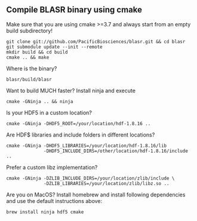 ## Compile BLASR binary using cmake

Make sure that you are using cmake >=3.7 and
always start from an empty build subdirectory!

    git clone git://github.com/PacificBiosciences/blasr.git && cd blasr
    git submodule update --init --remote
    mkdir build && cd build
    cmake .. && make

Where is the binary?

    blasr/build/blasr

Want to build MUCH faster? Install ninja and execute

    cmake -GNinja .. && ninja

Is your HDF5 in a custom location?

    cmake -GNinja -DHDF5_ROOT=/your/location/hdf-1.8.16 ..

Are HDF$ libraries and include folders in different locations?

    cmake -GNinja -DHDF5_LIBRARIES=/your/location/hdf-1.8.16/lib
                  -DHDF5_INCLUDE_DIRS=/other/location/hdf-1.8.16/include ..

Prefer a custom libz implementation?

    cmake -GNinja -DZLIB_INCLUDE_DIRS=/your/location/zlib/include \
                  -DZLIB_LIBRARIES=/your/location/zlib/libz.so ..

Are you on MacOS? Install homebrew and install following dependencies and
use the default instructions above:

    brew install ninja hdf5 cmake